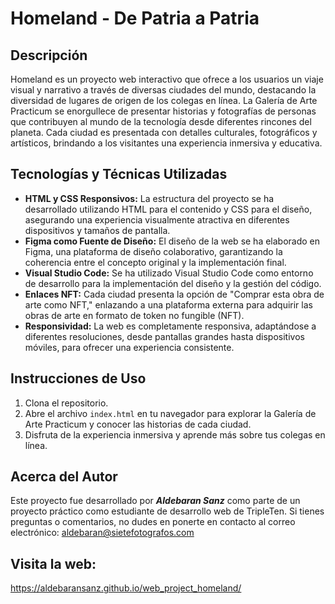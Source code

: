 # Homeland - De Patria a Patria

## Descripción

Homeland es un proyecto web interactivo que ofrece a los usuarios un viaje visual y narrativo a través de diversas ciudades del mundo, destacando la diversidad de lugares de origen de los colegas en línea. La Galería de Arte Practicum se enorgullece de presentar historias y fotografías de personas que contribuyen al mundo de la tecnología desde diferentes rincones del planeta. Cada ciudad es presentada con detalles culturales, fotográficos y artísticos, brindando a los visitantes una experiencia inmersiva y educativa.

## Tecnologías y Técnicas Utilizadas

- **HTML y CSS Responsivos:** La estructura del proyecto se ha desarrollado utilizando HTML para el contenido y CSS para el diseño, asegurando una experiencia visualmente atractiva en diferentes dispositivos y tamaños de pantalla.
- **Figma como Fuente de Diseño:** El diseño de la web se ha elaborado en Figma, una plataforma de diseño colaborativo, garantizando la coherencia entre el concepto original y la implementación final.
- **Visual Studio Code:** Se ha utilizado Visual Studio Code como entorno de desarrollo para la implementación del diseño y la gestión del código.
- **Enlaces NFT:** Cada ciudad presenta la opción de "Comprar esta obra de arte como NFT," enlazando a una plataforma externa para adquirir las obras de arte en formato de token no fungible (NFT).
- **Responsividad:** La web es completamente responsiva, adaptándose a diferentes resoluciones, desde pantallas grandes hasta dispositivos móviles, para ofrecer una experiencia consistente.

## Instrucciones de Uso

1. Clona el repositorio.
2. Abre el archivo `index.html` en tu navegador para explorar la Galería de Arte Practicum y conocer las historias de cada ciudad.
3. Disfruta de la experiencia inmersiva y aprende más sobre tus colegas en línea.

## Acerca del Autor

Este proyecto fue desarrollado por **_Aldebaran Sanz_** como parte de un proyecto práctico como estudiante de desarrollo web de TripleTen. Si tienes preguntas o comentarios, no dudes en ponerte en contacto al correo electrónico: aldebaran@sietefotografos.com

## Visita la web:

https://aldebaransanz.github.io/web_project_homeland/
